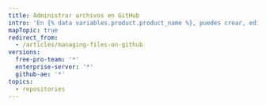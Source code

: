 ```yaml
---
title: Administrar archivos en GitHub
intro: 'En {% data variables.product.product_name %}, puedes crear, editar, mover y eliminar archivos en un repositorio.'
mapTopic: true
redirect_from:
  - /articles/managing-files-on-github
versions:
  free-pro-team: '*'
  enterprise-server: '*'
  github-ae: '*'
topics:
  - repositories
---
```


